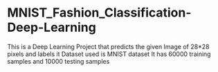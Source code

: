 # MNIST_Fashion_Classification-Deep-Learning
This is a Deep Learning Project that predicts the given Image of 28*28 pixels and labels it
Dataset used is MNIST dataset
It has 60000 training samples and 10000 testing samples
